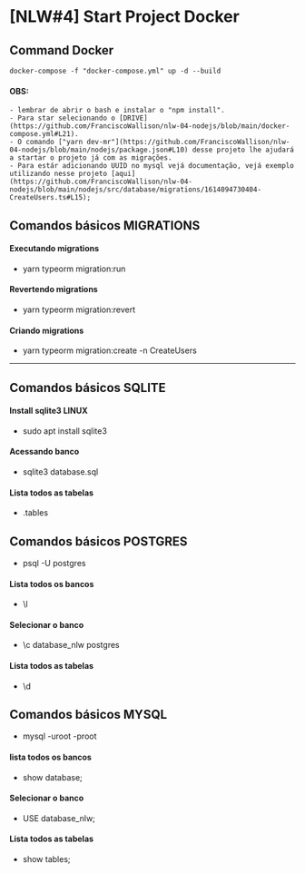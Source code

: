 # [NLW#4] Start Project Docker

## Command Docker
`docker-compose -f "docker-compose.yml" up -d --build`

#### OBS: 
    - lembrar de abrir o bash e instalar o "npm install".
    - Para star selecionando o [DRIVE](https://github.com/FranciscoWallison/nlw-04-nodejs/blob/main/docker-compose.yml#L21).
    - O comando ["yarn dev-mr"](https://github.com/FranciscoWallison/nlw-04-nodejs/blob/main/nodejs/package.json#L10) desse projeto lhe ajudará a startar o projeto já com as migrações.
    - Para estár adicionando UUID no mysql vejá documentação, vejá exemplo utilizando nesse projeto [aqui](https://github.com/FranciscoWallison/nlw-04-nodejs/blob/main/nodejs/src/database/migrations/1614094730404-CreateUsers.ts#L15);

## Comandos básicos MIGRATIONS
#### Executando migrations
 - yarn typeorm migration:run
#### Revertendo migrations
 - yarn typeorm migration:revert
#### Criando migrations
 - yarn typeorm migration:create -n CreateUsers

_______

## Comandos básicos SQLITE
#### Install sqlite3 LINUX
- sudo apt install sqlite3
#### Acessando banco 
-  sqlite3 database.sql
#### Lista todos as tabelas
- .tables

## Comandos básicos POSTGRES
-  psql -U postgres
#### Lista todos os bancos
- \l
#### Selecionar o banco 
- \c database_nlw postgres
#### Lista todos as tabelas
- \d

## Comandos básicos MYSQL
- mysql -uroot -proot
#### lista todos os bancos
- show database;
#### Selecionar o banco 
- USE database_nlw;
#### Lista todos as tabelas
- show tables;
